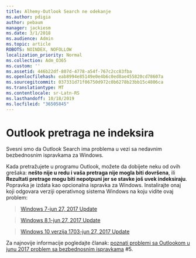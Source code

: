 ```yaml
---
title: Alhemy-Outlook Search ne odekanje
ms.author: pdigia
author: pebaum
manager: jackiesm
ms.date: 3/1/2018
ms.audience: Admin
ms.topic: article
ROBOTS: NOINDEX, NOFOLLOW
localization_priority: Normal
ms.collection: Adm_O365
ms.custom: ''
ms.assetid: 446b22df-807d-4778-a54f-767c2cc83fba
ms.openlocfilehash: eab8994e85149e0e4b6c0ed8ae455820cd78607a
ms.sourcegitcommit: 037331d71f06750d972c0b6278b23bb15c4806ca
ms.translationtype: MT
ms.contentlocale: sr-Latn-RS
ms.lasthandoff: 10/18/2019
ms.locfileid: "36505845"
---
```

# <a name="outlook-search-not-indexing"></a>Outlook pretraga ne indeksira

Svesni smo da Outlook Search ima problema u vezi sa nedavnim bezbednosnim ispravkama za Windows.
  
Kada pretražujete u programu Outlook, možete da dobijete neku od ovih grešaka: **nešto nije u redu i vaša pretraga nije mogla biti dovršena**, ili **Rezultati pretrage mogu biti nepotpuni jer se stavke još uvek indeksiraju**. Popravka je izdata kao opcionalna ispravka za Windows. Instalirajte onaj koji odgovara verziji operativnog sistema Windows na koju vidite ovaj problem: 
  
> [Windows 7-jun 27, 2017 Update](https://support.microsoft.com/kb/4022168.aspx)
    
> [Windows 8,1-jun 27, 2017 Update](https://support.microsoft.com/kb/4022720.aspx)
    
> [Windows 10 verzija 1703-jun 27, 2017 Update](https://support.microsoft.com/kb/4022716.aspx)
    
Za najnovije informacije pogledajte članak: [poznati problemi sa Outlookom u junu 2017 problem sa bezbednosnim ispravkama](https://support.office.com/article/Outlook-known-issues-in-the-June-2017-security-updates-3F6DBFFD-8505-492D-B19F-B3B89369ED9B.aspx) #5. 
  


